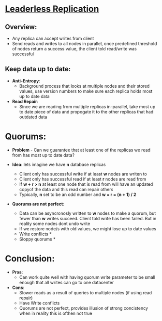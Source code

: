 # [Leaderless Replication](https://www.youtube.com/watch?v=atDe7qka6q8)

## Overview:
* Any replica can accept writes from client
* Send reads and writes to all nodes in parallel, once predefined threshold of nodes return a success value, the client told read/write was successful

## Keep data up to date:
* **Anti-Entropy**:
    * Background process that looks at multiple nodes and their stored values, use version numbers to make sure each replica holds most up to date data
* **Read Repair**:
    * Since we are reading from multiple replicas in-parallel, take most up to date piece of data and propogate it to the other replicas that had outdated data

# Quorums: 
* **Problem** - Can we guarantee that at least one of the replicas we read from has most up to date data?
* **Idea**: lets imagine we have **n** database replicas
    * Client only has successful write if at least **w** nodes are writen to
    * Client only has successful read if at least **r** nodes are read from
    * If **w + r > n** at least one node that is read from will have an updated copyof the data and this read can repair others
    * Typically, **n** set to be an odd number and **w = r = (n + 1) / 2**

* **Quorums are not perfect**:
    * Data can be asyncronosly written to **w** nodes to make a quorum, but fewer than **w** writes succeed. Client told write has been failed. But in reality some nodes dont undo write
    * If we restore node/s with old values, we might lose up to date values
    * Write conflicts
        * 
    * Sloppy quorums
        * 

# Conclusion:
* **Pros**:
    * Can work quite well with having quorum write parameter to be small enough that all writes can go to one datacenter
* **Cons**:
    * Slower reads as a result of queries to multiple nodes (if using read repair)
    * Have Write conflicts
    * Quorums are not perfect, provides illusion of strong concistency when in reality this is ofthen not true